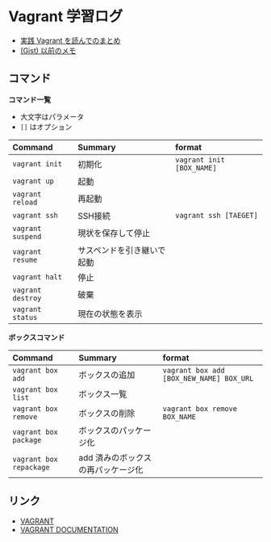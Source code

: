 # Vagrant 学習ログ

- [実践 Vagrant を読んでのまとめ](books/vagrant-up-running)
- [(Gist) 以前のメモ](https://gist.github.com/kesuiket/e2797b2e87ddb776ab07)



## コマンド

__コマンド一覧__

* 大文字はパラメータ
* `[]` はオプション

|Command|Summary|format|
|:--|:--|:--|
|`vagrant init`|初期化|`vagrant init [BOX_NAME]`|
|`vagrant up`|起動||
|`vagrant reload`|再起動||
|`vagrant ssh`|SSH接続|`vagrant ssh [TAEGET]`|
|`vagrant suspend`|現状を保存して停止||
|`vagrant resume`|サスペンドを引き継いで起動||
|`vagrant halt`|停止||
|`vagrant destroy`|破棄||
|`vagrant status`|現在の状態を表示||

__ボックスコマンド__

|Command|Summary|format|
|:--|:--|:--|
|`vagrant box add`|ボックスの追加|`vagrant box add [BOX_NEW_NAME] BOX_URL`|
|`vagrant box list`|ボックス一覧||
|`vagrant box remove`|ボックスの削除|`vagrant box remove BOX_NAME`|
|`vagrant box package`|ボックスのパッケージ化||
|`vagrant box repackage`|add 済みのボックスの再パッケージ化||


## リンク

- [VAGRANT](https://www.vagrantup.com/)
- [VAGRANT DOCUMENTATION](https://docs.vagrantup.com/v2/)


